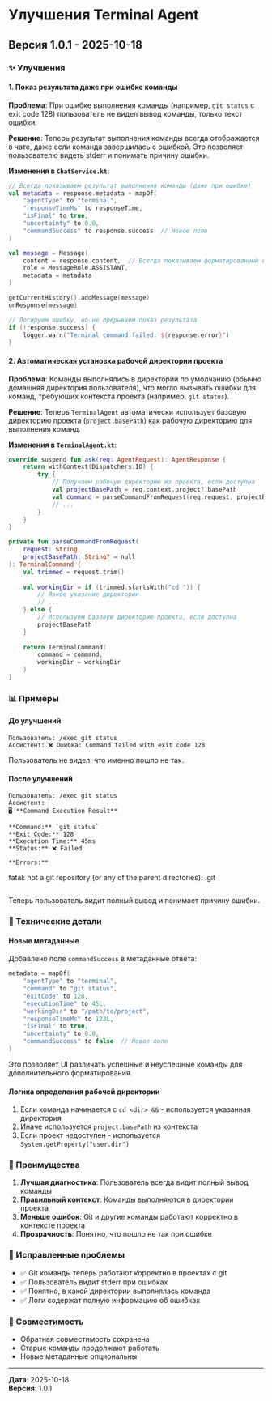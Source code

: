 # Улучшения Terminal Agent

## Версия 1.0.1 - 2025-10-18

### ✨ Улучшения

#### 1. Показ результата даже при ошибке команды

**Проблема**: При ошибке выполнения команды (например, `git status` с exit code 128) пользователь не видел вывод команды, только текст ошибки.

**Решение**: Теперь результат выполнения команды всегда отображается в чате, даже если команда завершилась с ошибкой. Это позволяет пользователю видеть stderr и понимать причину ошибки.

**Изменения в `ChatService.kt`**:
```kotlin
// Всегда показываем результат выполнения команды (даже при ошибке)
val metadata = response.metadata + mapOf(
    "agentType" to "terminal",
    "responseTimeMs" to responseTime,
    "isFinal" to true,
    "uncertainty" to 0.0,
    "commandSuccess" to response.success  // Новое поле
)

val message = Message(
    content = response.content,  // Всегда показываем форматированный вывод
    role = MessageRole.ASSISTANT,
    metadata = metadata
)

getCurrentHistory().addMessage(message)
onResponse(message)

// Логируем ошибку, но не прерываем показ результата
if (!response.success) {
    logger.warn("Terminal command failed: ${response.error}")
}
```

#### 2. Автоматическая установка рабочей директории проекта

**Проблема**: Команды выполнялись в директории по умолчанию (обычно домашняя директория пользователя), что могло вызывать ошибки для команд, требующих контекста проекта (например, `git status`).

**Решение**: Теперь `TerminalAgent` автоматически использует базовую директорию проекта (`project.basePath`) как рабочую директорию для выполнения команд.

**Изменения в `TerminalAgent.kt`**:
```kotlin
override suspend fun ask(req: AgentRequest): AgentResponse {
    return withContext(Dispatchers.IO) {
        try {
            // Получаем рабочую директорию из проекта, если доступна
            val projectBasePath = req.context.project?.basePath
            val command = parseCommandFromRequest(req.request, projectBasePath)
            // ...
        }
    }
}

private fun parseCommandFromRequest(
    request: String, 
    projectBasePath: String? = null
): TerminalCommand {
    val trimmed = request.trim()
    
    val workingDir = if (trimmed.startsWith("cd ")) {
        // Явное указание директории
        // ...
    } else {
        // Используем базовую директорию проекта, если доступна
        projectBasePath
    }
    
    return TerminalCommand(
        command = command,
        workingDir = workingDir
    )
}
```

### 📊 Примеры

#### До улучшений

```
Пользователь: /exec git status
Ассистент: ❌ Ошибка: Command failed with exit code 128
```

Пользователь не видел, что именно пошло не так.

#### После улучшений

```
Пользователь: /exec git status
Ассистент:
🖥️ **Command Execution Result**

**Command:** `git status`
**Exit Code:** 128
**Execution Time:** 45ms
**Status:** ❌ Failed

**Errors:**
```
fatal: not a git repository (or any of the parent directories): .git
```
```

Теперь пользователь видит полный вывод и понимает причину ошибки.

### 🔧 Технические детали

#### Новые метаданные

Добавлено поле `commandSuccess` в метаданные ответа:
```kotlin
metadata = mapOf(
    "agentType" to "terminal",
    "command" to "git status",
    "exitCode" to 128,
    "executionTime" to 45L,
    "workingDir" to "/path/to/project",
    "responseTimeMs" to 123L,
    "isFinal" to true,
    "uncertainty" to 0.0,
    "commandSuccess" to false  // Новое поле
)
```

Это позволяет UI различать успешные и неуспешные команды для дополнительного форматирования.

#### Логика определения рабочей директории

1. Если команда начинается с `cd <dir> &&` - используется указанная директория
2. Иначе используется `project.basePath` из контекста
3. Если проект недоступен - используется `System.getProperty("user.dir")`

### 🎯 Преимущества

1. **Лучшая диагностика**: Пользователь всегда видит полный вывод команды
2. **Правильный контекст**: Команды выполняются в директории проекта
3. **Меньше ошибок**: Git и другие команды работают корректно в контексте проекта
4. **Прозрачность**: Понятно, что пошло не так при ошибке

### 🐛 Исправленные проблемы

- ✅ Git команды теперь работают корректно в проектах с git
- ✅ Пользователь видит stderr при ошибках
- ✅ Понятно, в какой директории выполнялась команда
- ✅ Логи содержат полную информацию об ошибках

### 📝 Совместимость

- Обратная совместимость сохранена
- Старые команды продолжают работать
- Новые метаданные опциональны

---

**Дата**: 2025-10-18  
**Версия**: 1.0.1
